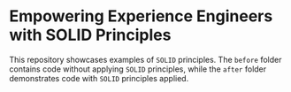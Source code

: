 # Empowering Experience Engineers with SOLID Principles

This repository showcases examples of `SOLID` principles. The `before` folder contains code without applying `SOLID` principles, while the `after` folder demonstrates code with `SOLID` principles applied.
